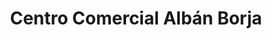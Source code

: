 ---
title: "Centro Comercial Albán Borja"
url: /guayaquil/centro-comercial-alban-borja/
shop: Einkaufszentrum
---